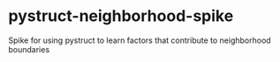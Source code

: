 pystruct-neighborhood-spike
===========================

Spike for using pystruct to learn factors that contribute to neighborhood boundaries
